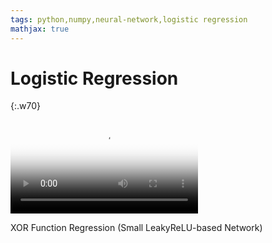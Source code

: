 ```yaml
---
tags: python,numpy,neural-network,logistic regression
mathjax: true
---
```

# Logistic Regression

{:.w70}
<div class="video">
<video controls poster="assets/videos/xor_function_regression.png">
  <source src="assets/videos/xor_function_regression.webm" type="video/webm">
  <source src="assets/videos/xor_function_regression.ogv" type="video/ogg">
  <source src="assets/videos/xor_function_regression.mp4" type="video/mp4">
</video>
<p>XOR Function Regression (Small LeakyReLU-based Network)</p>
</div>


